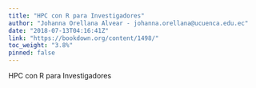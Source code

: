 ```yaml
---
title: "HPC con R para Investigadores"
author: "Johanna Orellana Alvear - johanna.orellana@ucuenca.edu.ec"
date: "2018-07-13T04:16:41Z"
link: "https://bookdown.org/content/1498/"
toc_weight: "3.8%"
pinned: false
---
```


HPC con R para Investigadores
